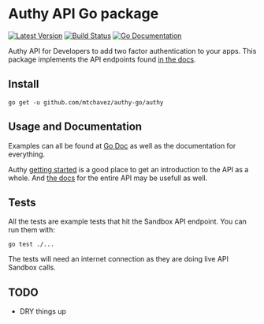 # Authy API Go package
[![Latest Version](http://img.shields.io/github/release/mtchavez/authy-go.svg?style=flat-square)](https://github.com/mtchavez/authy-go/releases)
[![Build Status](https://travis-ci.org/mtchavez/authy-go.svg)](https://travis-ci.org/mtchavez/authy-go)
[![Go Documentation](http://img.shields.io/badge/go-documentation-blue.svg?style=flat-square)](http://godoc.org/github.com/mtchavez/authy-go/authy)

Authy API for Developers to add two factor authentication to your apps. This package
implements the API endpoints found [in the docs](http://docs.authy.com/).

## Install

`go get -u github.com/mtchavez/authy-go/authy`

## Usage and Documentation

Examples can all be found at [Go Doc](http://godoc.org/github.com/mtchavez/authy-go/authy)
as well as the documentation for everything.

Authy [getting started](https://www.authy.com/help/getting-started) is a good place
to get an introduction to the API as a whole. And [the docs](http://docs.authy.com/) for
the entire API may be usefull as well.

## Tests

All the tests are example tests that hit the Sandbox API endpoint. You can run them
with:

`go test ./...`

The tests will need an internet connection as they are doing live API Sandbox calls.

## TODO

* DRY things up
